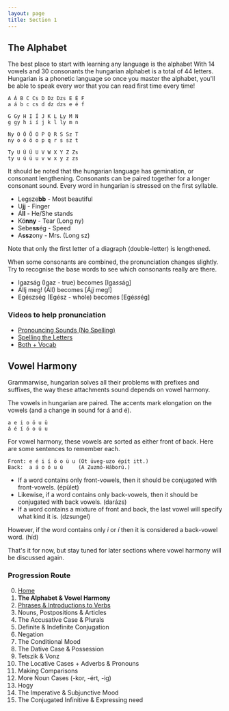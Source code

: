 ```yaml
---
layout: page
title: Section 1
---
```


## The Alphabet

The best place to start with learning any language is the alphabet With 14 vowels and 30 consonants
the hungarian alphabet is a total of 44 letters. Hungarian is a phonetic language so once you master the alphabet, you'll be able to speak
every wor that you can read first time every time!

```
A Á B C Cs D Dz Dzs E É F
a á b c cs d dz dzs e é f

G Gy H I Í J K L Ly M N
g gy h i í j k l ly m n

Ny O Ó Ö O P Q R S Sz T 
ny o ó ö o p q r s sz t  

Ty U Ú Ü U V W X Y Z Zs
ty u ú ü u v w x y z zs
```

It should be noted that the hungarian language has gemination, or consonant lengthening.
Consonants can be paired together for a longer consonant sound. Every word in hungarian is stressed on the first syllable.

* Legsze**bb** - Most beautiful
* U**jj** - Finger
* Á**ll**  - He/She stands
* Kö**nny** - Tear (Long ny)
* Sebe**ss**ég - Speed
* A**ssz**ony - Mrs. (Long sz)

Note that only the first letter of a diagraph (double-letter) is lengthened.

When some consonants are combined, the pronunciation changes slightly. Try to recognise the base words to see which consonants really are there.

* Igazság (Igaz - true) becomes [Iga*ss*ág]
* Állj meg! (Áll) becomes [Á*jj* meg!]
* Egészség (Egész - whole) becomes [Egé*ss*ég] 

### Videos to help pronunciation

* [Pronouncing Sounds (No Spelling)](https://www.youtube.com/watch?v=tjSQ3E1zSxo)
* [Spelling the Letters](https://www.youtube.com/watch?v=Wll1C4_JVCo)
* [Both + Vocab](https://www.youtube.com/watch?v=UusKeY47FPc)

## Vowel Harmony

Grammarwise, hungarian solves all their problems with prefixes and suffixes, the way these attachments sound depends on vowel harmony. 

The vowels in hungarian are paired. The accents mark elongation on the vowels (and a change in sound for á and é).
```
a e i o ö u ü
á é í ó o ú u
```

For vowel harmony, these vowels are sorted as either front of back. Here are some sentences to remember each.

```
Front: e é i í ö o ü u (Öt üveg-uzo épít itt.)
Back:  a á o ó u ú     (A Zuzmó-Háború.)
```

* If a word contains only front-vowels, then it should be conjugated with front-vowels. (épület)
* Likewise, if a word contains only back-vowels, then it should be conjugated with back vowels. (darázs)
* If a word contains a mixture of front and back, the last vowel will specify what kind it is. (dzsungel)

However, if the word contains only *i* or *í* then it is considered a back-vowel word. (híd)

That's it for now, but stay tuned for later sections where vowel harmony will be discussed again.

### Progression Route

0. [Home](README.md)
1. **The Alphabet & Vowel Harmony**
2. [Phrases & Introductions to Verbs](Section2.md)
3. Nouns, Postpositions & Articles
4. The Accusative Case & Plurals
5. Definite & Indefinite Conjugation
6. Negation
7. The Conditional Mood
8. The Dative Case & Possession
9. Tetszik & Vonz
10. The Locative Cases + Adverbs & Pronouns
11. Making Comparisons
12. More Noun Cases (-kor, -ért, -ig)
13. Hogy
14. The Imperative & Subjunctive Mood
15. The Conjugated Infinitive & Expressing need

